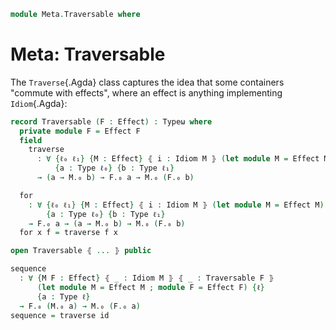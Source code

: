 <!--
```agda
open import 1Lab.Path
open import 1Lab.Type

open import Meta.Idiom
```
-->

```agda
module Meta.Traversable where
```

# Meta: Traversable

The `Traverse`{.Agda} class captures the idea that some containers
"commute with effects", where an effect is anything implementing
`Idiom`{.Agda}:

```agda
record Traversable (F : Effect) : Typeω where
  private module F = Effect F
  field
    traverse
      : ∀ {ℓ₀ ℓ₁} {M : Effect} ⦃ i : Idiom M ⦄ (let module M = Effect M)
          {a : Type ℓ₀} {b : Type ℓ₁}
      → (a → M.₀ b) → F.₀ a → M.₀ (F.₀ b)

  for
    : ∀ {ℓ₀ ℓ₁} {M : Effect} ⦃ i : Idiom M ⦄ (let module M = Effect M)
        {a : Type ℓ₀} {b : Type ℓ₁}
    → F.₀ a → (a → M.₀ b) → M.₀ (F.₀ b)
  for x f = traverse f x

open Traversable ⦃ ... ⦄ public

sequence
  : ∀ {M F : Effect} ⦃ _ : Idiom M ⦄ ⦃ _ : Traversable F ⦄
      (let module M = Effect M ; module F = Effect F) {ℓ}
      {a : Type ℓ}
  → F.₀ (M.₀ a) → M.₀ (F.₀ a)
sequence = traverse id
```
